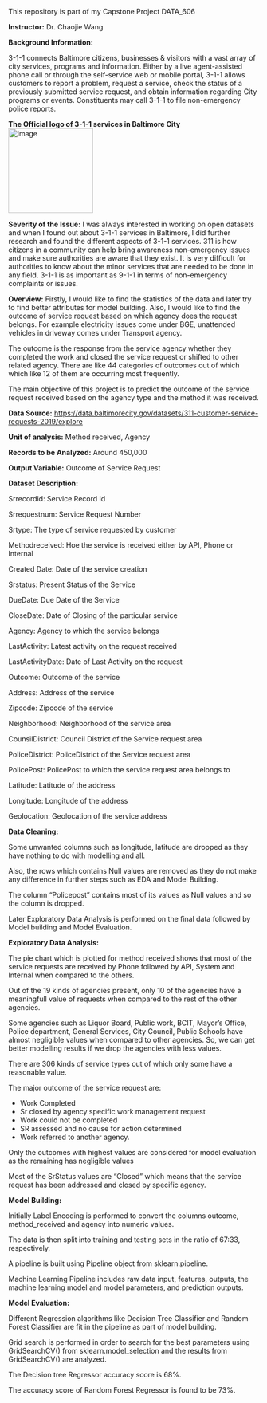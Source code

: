 This repository is part of my Capstone Project DATA_606 

**Instructor:** Dr. Chaojie Wang


**Background Information:**

3-1-1 connects Baltimore citizens, businesses & visitors with a vast array of city services, programs and information.  Either by a live agent-assisted phone call or through the self-service web or mobile portal, 3-1-1 allows customers to report a problem, request a service, check the status of a previously submitted service request, and obtain information regarding City programs or events. Constituents may call 3-1-1 to file non-emergency police reports.

**The Official logo of 3-1-1 services in Baltimore City**
<img width="170" alt="image" src="https://user-images.githubusercontent.com/91503635/172508351-4f033f43-de43-4408-9d81-ecbbbe3e1b26.png">



**Severity of the Issue:**
I was always interested in working on open datasets and when I found out about 3-1-1 services in Baltimore, I did further research and found the different aspects of 3-1-1 services. 311 is how citizens in a community can help bring awareness non-emergency issues and make sure authorities are aware that they exist. It is very difficult for authorities to know about the minor services that are needed to be done in any field. 3-1-1 is as important as 9-1-1 in terms of non-emergency complaints or issues. 

**Overview:** 
Firstly, I would like to find the statistics of the data and later try to find better attributes for model building. Also, I would like to find the outcome of service request based on which agency does the request belongs. For example electricity issues come under BGE, unattended vehicles in driveway comes under Transport agency. 

The outcome is the response from the service agency whether they completed the work and closed the service request or shifted to other related agency. There are like 44 categories of outcomes out of which which like 12 of them are occurring most frequently.

The main objective of this project is to predict the outcome of the service request received based on the agency type and the method it was received.



**Data Source:** https://data.baltimorecity.gov/datasets/311-customer-service-requests-2019/explore 

**Unit of analysis:** Method received, Agency 

**Records to be Analyzed:** Around 450,000 

**Output Variable:** Outcome of Service Request


**Dataset Description:** 

Srrecordid: Service Record id

Srrequestnum: Service Request Number

Srtype: The type of service requested by customer

Methodreceived: Hoe the service is received either by API, Phone or Internal

Created Date: Date of the service creation

Srstatus: Present Status of the Service

DueDate: Due Date of the Service

CloseDate: Date of Closing of the particular service

Agency: Agency to which the service belongs

LastActivity: Latest activity on the request received

LastActivityDate: Date of Last Activity on the request

Outcome: Outcome of the service

Address: Address of the service

Zipcode: Zipcode of the service

Neighborhood: Neighborhood of the service area

CounsilDistrict: Council District of the Service request area

PoliceDistrict: PoliceDistrict of the Service request area

PolicePost: PolicePost to which the service request area belongs to

Latitude: Latitude of the address

Longitude: Longitude of the address

Geolocation: Geolocation of the service address


**Data Cleaning:** 

Some unwanted columns such as longitude, latitude are dropped as they have nothing to do with modelling and all.

Also, the rows which contains Null values are removed as they do not make any difference in further steps such as EDA and Model Building. 

The column “Policepost” contains most of its values as Null values and so the column is dropped.

Later Exploratory Data Analysis is performed on the final data followed by Model building and Model Evaluation.


**Exploratory Data Analysis:**

The pie chart which is plotted for method received shows that most of the service requests are received by Phone followed by API, System and Internal when compared to the others. 

Out of the 19 kinds of agencies present, only 10 of the agencies have a meaningfull value of requests when compared to the rest of the other agencies.

Some agencies such as Liquor Board, Public work,  BCIT, Mayor’s Office, Police department, General Services, City Council, Public Schools have almost negligible values when compared to other agencies. So, we can get better modelling results if we drop the agencies with less values. 

There are 306 kinds of service types out of which only some have a reasonable value.

The major outcome of the service request are:
- Work Completed
- Sr closed by agency specific work management request
- Work could not be completed
- SR assessed and no cause for action determined
- Work referred to another agency.

Only the outcomes with highest values are considered for model evaluation as the remaining has negligible values 

Most of the SrStatus values are “Closed” which means that the service request has been addressed and closed by specific agency.


**Model Building:**

Initially Label Encoding is performed to convert the columns outcome, method_received and agency into numeric values.

The data is then split into training and testing sets in the ratio of 67:33, respectively. 

A pipeline is built using Pipeline object from sklearn.pipeline. 

Machine Learning Pipeline includes raw data input, features, outputs, the machine learning model and model parameters, and prediction outputs.


**Model Evaluation:**

Different Regression algorithms like Decision Tree Classifier and Random Forest Classifier are fit in the pipeline as part of model building.

Grid search is performed in order to search for the best parameters using GridSearchCV() from sklearn.model_selection and the results from GridSearchCV() are analyzed.

The Decision tree Regressor accuracy score is 68%.

The accuracy score of Random Forest Regressor is found to be 73%. 
